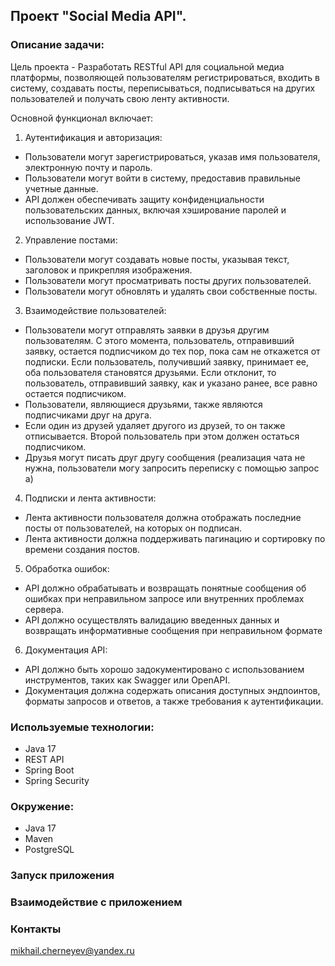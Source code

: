 ## Проект "Social Media API".

### Описание задачи:

Цель проекта - Разработать RESTful API для социальной медиа платформы, позволяющей пользователям регистрироваться,
входить в систему, создавать посты, переписываться, подписываться на других пользователей и получать свою ленту
активности.

Основной функционал включает:

1. Аутентификация и авторизация:

- Пользователи могут зарегистрироваться, указав имя пользователя, электронную почту и пароль.
- Пользователи могут войти в систему, предоставив правильные учетные данные.
- API должен обеспечивать защиту конфиденциальности пользовательских данных, включая хэширование паролей и использование
  JWT.

2. Управление постами:

- Пользователи могут создавать новые посты, указывая текст, заголовок и прикрепляя изображения.
- Пользователи могут просматривать посты других пользователей.
- Пользователи могут обновлять и удалять свои собственные посты.

3. Взаимодействие пользователей:

- Пользователи могут отправлять заявки в друзья другим пользователям. С этого момента, пользователь, отправивший заявку,
  остается подписчиком до тех пор, пока сам не откажется от подписки. Если пользователь, получивший заявку, принимает
  ее, оба пользователя становятся друзьями. Если отклонит, то пользователь, отправивший заявку, как и указано ранее, все
  равно остается подписчиком.
- Пользователи, являющиеся друзьями, также являются подписчиками друг на друга.
- Если один из друзей удаляет другого из друзей, то он также отписывается. Второй пользователь при этом должен остаться
  подписчиком.
- Друзья могут писать друг другу сообщения (реализация чата не нужна, пользователи могу запросить переписку с помощью
  запрос а)

4. Подписки и лента активности:

- Лента активности пользователя должна отображать последние посты от пользователей, на которых он подписан.
- Лента активности должна поддерживать пагинацию и сортировку по времени создания постов.

5. Обработка ошибок:

- API должно обрабатывать и возвращать понятные сообщения об ошибках при неправильном запросе или внутренних проблемах
  сервера.
- API должно осуществлять валидацию введенных данных и возвращать информативные сообщения при неправильном формате

6. Документация API:

- API должно быть хорошо задокументировано с использованием инструментов, таких как Swagger или OpenAPI.
- Документация должна содержать описания доступных эндпоинтов, форматы запросов и ответов, а также требования к
  аутентификации.

### Используемые технологии:

+ Java 17
+ REST API
+ Spring Boot
+ Spring Security

### Окружение:

+ Java 17
+ Maven
+ PostgreSQL

### Запуск приложения

### Взаимодействие с приложением

### Контакты

mikhail.cherneyev@yandex.ru
